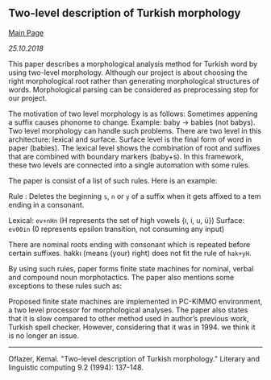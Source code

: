 ## Two-level description of Turkish morphology

[Main Page](index.html)

*25.10.2018*

This paper describes a morphological analysis method for Turkish word by using two-level morphology. Although our project is about choosing the right morphological root rather than generating morphological structures of words. Morphological parsing can be considered as preprocessing step for our project.

The motivation of two level morphology is as follows: Sometimes appening a suffix causes phonome to change. Example: baby -> babies (not babys). Two level morphology can handle such problems. There are two level in this architecture: lexical and surface. Surface level is the final form of word in paper (babies). The lexical level shows the combination of root and suffixes that are combined with boundary markers (baby+s). In this framework, these two levels are connected into a single automation with some rules.

The paper is consist of a list of such rules. Here is an example:

Rule : Deletes the beginning `s`, `n` or `y` of a suffix when it gets affixed to a tem ending in a consonant.

Lexical: `ev+nHn` (H represents the set of high vowels {ı, i, u, ü})
Surface: `ev00in` (0 represents epsilon transition, not consuming any input)

There are nominal roots ending with consonant which is repeated before certain suffixes.
hakkı (means (your) right) does not fit the rule of `hak+yH`.

By using such rules, paper forms finite state machines for nominal, verbal and compound noun morphotactics. The paper also mentions some exceptions to these rules such as:

Proposed finite state machines are implemented in PC-KIMMO environment, a two level processor for morphological analyses. The paper also states that it is slow compared to other method used in author’s previous work, Turkish spell checker. However, considering that it was in 1994. we think it is no longer an issue.


------

Oflazer, Kemal. "Two-level description of Turkish morphology." Literary and linguistic computing 9.2 (1994): 137-148.